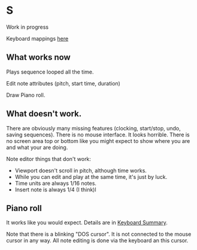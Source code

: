 # S 
Work in progress

Keyboard mappings [here](./keymap.md)

## What works now

Plays sequence looped all the time.

Edit note attributes (pitch, start time, duration)

Draw Piano roll.

## What doesn't work.

There are obviously many missing features (clocking, start/stop, undo, saving sequences). There is no mouse interface. It looks horrible. There is no screen area top or bottom like you might expect to show where you are and what your are doing.

Note editor things that don't work:

* Viewport doesn't scroll in pitch, although time works.
* While you can edit and play at the same time, it's just by luck.
* Time units are always 1/16 notes.
* Insert note is always 1/4 (I think)l

## Piano roll

It works like you would expect. Details are in [Keyboard Summary](./keymap.md).

Note that there is a blinking "DOS cursor". It is not connected to the mouse cursor in any way. All note editing is done via the keyboard an this cursor.